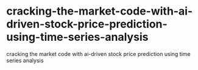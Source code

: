 # cracking-the-market-code-with-ai-driven-stock-price-prediction-using-time-series-analysis
cracking the market code with ai-driven stock price prediction using time series analysis
